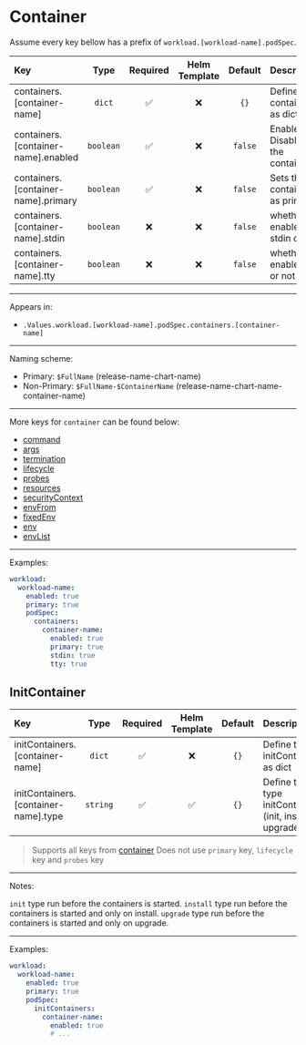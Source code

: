 # Container

Assume every key bellow has a prefix of `workload.[workload-name].podSpec`.

| Key                                 |   Type    | Required | Helm Template | Default | Description                       |
| :---------------------------------- | :-------: | :------: | :-----------: | :-----: | :-------------------------------- |
| containers.[container-name]         |  `dict`   |    ✅    |      ❌       |  `{}`   | Define the container as dict      |
| containers.[container-name].enabled | `boolean` |    ✅    |      ❌       | `false` | Enables or Disables the container |
| containers.[container-name].primary | `boolean` |    ✅    |      ❌       | `false` | Sets the container as primary     |
| containers.[container-name].stdin   | `boolean` |    ❌    |      ❌       | `false` | whether to enable stdin or not    |
| containers.[container-name].tty     | `boolean` |    ❌    |      ❌       | `false` | whether to enable tty or not      |

---

Appears in:

- `.Values.workload.[workload-name].podSpec.containers.[container-name]`

---

Naming scheme:

- Primary: `$FullName` (release-name-chart-name)
- Non-Primary: `$FullName-$ContainerName` (release-name-chart-name-container-name)

---

More keys for `container` can be found below:

- [command](command.md)
- [args](args.md)
- [termination](termination.md)
- [lifecycle](lifecycle.md)
- [probes](probes.md)
- [resources](resources.md)
- [securityContext](securityContext.md)
- [envFrom](envFrom.md)
- [fixedEnv](fixedEnv.md)
- [env](env.md)
- [envList](envList.md)

---

Examples:

```yaml
workload:
  workload-name:
    enabled: true
    primary: true
    podSpec:
      containers:
        container-name:
          enabled: true
          primary: true
          stdin: true
          tty: true
```

## InitContainer

| Key                                  |   Type   | Required | Helm Template | Default | Description                                            |
| :----------------------------------- | :------: | :------: | :-----------: | :-----: | :----------------------------------------------------- |
| initContainers.[container-name]      |  `dict`  |    ✅    |      ❌       |  `{}`   | Define the initContainer as dict                       |
| initContainers.[container-name].type | `string` |    ✅    |      ✅       |  `{}`   | Define the type initContainer (init, install, upgrade) |

> Supports all keys from [container](container.md)
> Does not use `primary` key, `lifecycle` key and `probes` key

---

Notes:

`init` type run before the containers is started.
`install` type run before the containers is started and only on install.
`upgrade` type run before the containers is started and only on upgrade.

---

Examples:

```yaml
workload:
  workload-name:
    enabled: true
    primary: true
    podSpec:
      initContainers:
        container-name:
          enabled: true
          # ...
```
